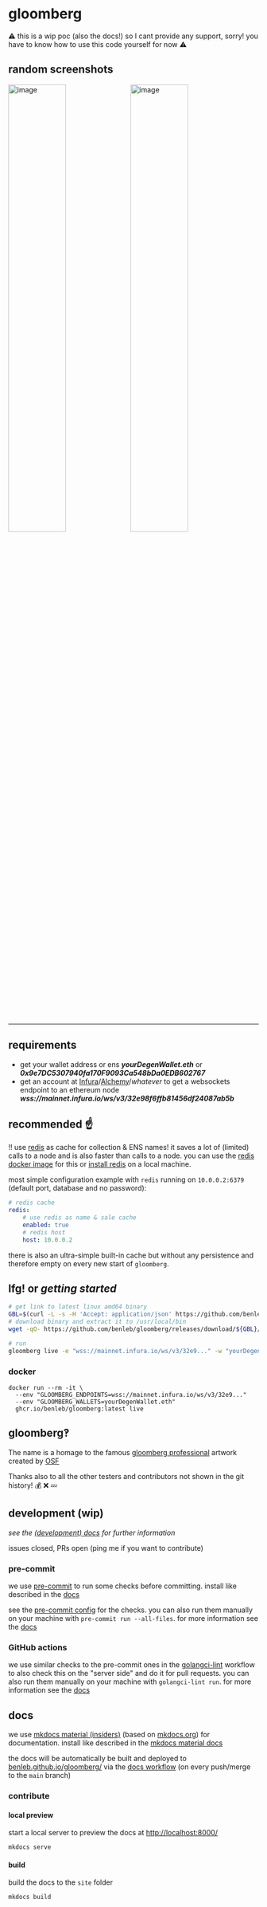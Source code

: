 # gloomberg

⚠️ this is a wip poc (also the docs!) so I cant provide any support, sorry! you have to know how to use this code yourself for now ⚠️



## random screenshots

<p><img title="screenshot 22/09/26" width="48%" align="center" alt="image" src="https://user-images.githubusercontent.com/512997/192209465-edb95aeb-be2f-419f-b4d1-84da3f35e97e.png">
<img title="screenshot 22/09/26" align="center" width="48%" alt="image" src="https://user-images.githubusercontent.com/512997/192209940-538105c5-8552-42ed-bf16-508da83611d0.png"></p>

---

## requirements

- get your wallet address or ens
    **_yourDegenWallet.eth_** or **_0x9e7DC5307940fa170F9093Ca548bDa0EDB602767_**
- get an account at [Infura](https://infura.io)/[Alchemy](https://www.alchemy.com)/_whatever_ to get a websockets endpoint to an ethereum node
    **_wss://mainnet.infura.io/ws/v3/32e98f6ffb81456df24087ab5b_**

## recommended ☝️

‼️ use [redis](https://redis.io) as cache for collection & ENS names! it saves a lot of (limited) calls to a node and is also faster than calls to a node. you can use the [redis docker image](https://hub.docker.com/_/redis) for this or [install redis](https://redis.io/docs/getting-started/installation/) on a local machine.

most simple configuration example with `redis` running on `10.0.0.2:6379` (default port, database and no password):

```yaml
# redis cache
redis:
    # use redis as name & sale cache
    enabled: true
    # redis host
    host: 10.0.0.2
```

there is also an ultra-simple built-in cache but without any persistence and therefore empty on every new start of `gloomberg`.

## lfg! or _getting started_

```bash
# get link to latest linux amd64 binary
GBL=$(curl -L -s -H 'Accept: application/json' https://github.com/benleb/gloomberg/releases/latest | sed -e 's/.*"tag_name":"\([^"]*\)".*/\1/')
# download binary and extract it to /usr/local/bin
wget -qO- https://github.com/benleb/gloomberg/releases/download/${GBL}/gloomberg_${GBL/v/}_linux_amd64.tar.gz | sudo tar -C /usr/local/bin -vzx gloomberg

# run
gloomberg live -e "wss://mainnet.infura.io/ws/v3/32e9..." -w "yourDegenWallet.eth"
```

### docker

```shell
docker run --rm -it \
  --env "GLOOMBERG_ENDPOINTS=wss://mainnet.infura.io/ws/v3/32e9..."
  --env "GLOOMBERG_WALLETS=yourDegenWallet.eth"
  ghcr.io/benleb/gloomberg:latest live
```

## gloomberg‽

The name is a homage to the famous [gloomberg professional](https://opensea.io/assets/ethereum/0x495f947276749ce646f68ac8c248420045cb7b5e/99817193321473223322497783689261477808362186321335987444674465937111627333639) artwork created by [OSF](https://osf.art)

Thanks also to all the other testers and contributors not shown in the git history! 💰 ❌ 💤

## development (wip)

_see the [(development) docs](<[docs/development.md](https://benleb.github.io/gloomberg/)>) for further information_

issues closed, PRs open (ping me if you want to contribute)

### pre-commit

we use [pre-commit](https://pre-commit.com) to run some checks before committing. install like described in the [docs](https://pre-commit.com/#install)

see the [pre-commit config](.pre-commit-config.yaml) for the checks. you can also run them manually on your machine with `pre-commit run --all-files`. for more information see the [docs](https://pre-commit.com/#usage)

### GitHub actions

we use similar checks to the pre-commit ones in the [golangci-lint](.github/workflows/golangci-lint.yml) workflow to also check this on the "server side" and do it for pull requests. you can also run them manually on your machine with `golangci-lint run`. for more information see the [docs](https://golangci-lint.run/usage/install/#local-installation)

## docs

we use [mkdocs material (insiders)](https://squidfunk.github.io/mkdocs-material/) (based on [mkdocs.org](https://www.mkdocs.org)) for documentation. install like described in the [mkdocs material docs](https://squidfunk.github.io/mkdocs-material/getting-started/)

the docs will be automatically be built and deployed to [benleb.github.io/gloomberg/](https://benleb.github.io/gloomberg/) via the [docs workflow](.github/workflows/mkdocs.yml) (on every push/merge to the `main` branch)

### contribute

#### local preview

start a local server to preview the docs at [http://localhost:8000/](http://localhost:8000/)

```shell
mkdocs serve
```

#### build

build the docs to the `site` folder

```shell
mkdocs build
```
